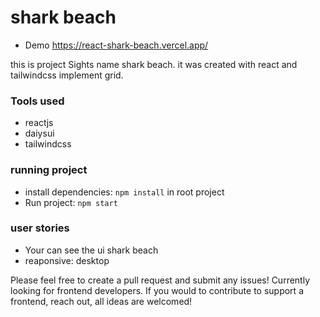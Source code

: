 # shark beach

- Demo <https://react-shark-beach.vercel.app/>

this is project Sights name shark beach. it was created with react and tailwindcss implement grid.

### Tools used

- reactjs
- daiysui
- tailwindcss

### running project

- install dependencies: `npm install` in root project
- Run project: `npm start`

### user stories

- Your can see the ui shark beach 
- reaponsive: desktop

Please feel free to create a pull request and submit any issues!
Currently looking for frontend developers. If you would to contribute to support a frontend, reach out, all ideas are welcomed!
